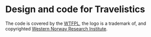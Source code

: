 Design and code for Travelistics
================================

The code is covered by the [WTFPL](http://www.wtfpl.net/txt/copying), the logo is a trademark of, and copyrighted [Western Norway Research Institute](http://www.vestforsk.no).
